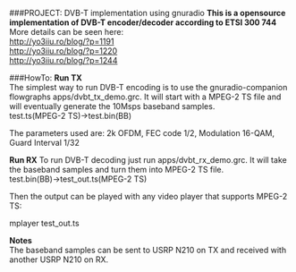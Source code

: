 ###PROJECT: DVB-T implementation using gnuradio
**This is a opensource implementation of DVB-T encoder/decoder according to ETSI 300 744**  
More details can be seen here:  
http://yo3iiu.ro/blog/?p=1191  
http://yo3iiu.ro/blog/?p=1220  
http://yo3iiu.ro/blog/?p=1244  


###HowTo:
**Run TX**   
The simplest way to run DVB-T encoding is to use the gnuradio-companion flowgraphs apps/dvbt_tx_demo.grc. It will start with a MPEG-2 TS file and will eventually generate the 10Msps baseband samples.  
test.ts(MPEG-2 TS)->test.bin(BB)  

The parameters used are: 2k OFDM, FEC code 1/2, Modulation 16-QAM, Guard Interval 1/32

**Run RX** 
To run DVB-T decoding just run apps/dvbt_rx_demo.grc. It will take the baseband samples and turn them into MPEG-2 TS file.  
test.bin(BB)->test_out.ts(MPEG-2 TS)  

Then the output can be played with any video player that supports MPEG-2 TS:  

mplayer test_out.ts  

**Notes**  
The baseband samples can be sent to USRP N210 on TX and received with another USRP N210 on RX.  


